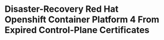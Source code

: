 # Disaster-Recovery Red Hat Openshift Container Platform 4 From Expired Control-Plane Certificates

